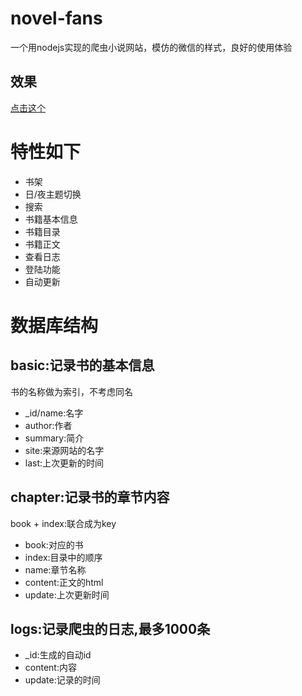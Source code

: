 # novel-fans
一个用nodejs实现的爬虫小说网站，模仿的微信的样式，良好的使用体验
## 效果
[点击这个](http://novel.mustbe.cool)

# 特性如下
+ 书架
+ 日/夜主题切换
+ 搜索
+ 书籍基本信息
+ 书籍目录
+ 书籍正文
+ 查看日志
+ 登陆功能
+ 自动更新


# 数据库结构
## basic:记录书的基本信息
书的名称做为索引，不考虑同名
+ _id/name:名字
+ author:作者
+ summary:简介
+ site:来源网站的名字
+ last:上次更新的时间

## chapter:记录书的章节内容

book + index:联合成为key

+ book:对应的书
+ index:目录中的顺序
+ name:章节名称
+ content:正文的html
+ update:上次更新时间

## logs:记录爬虫的日志,最多1000条
+ _id:生成的自动id
+ content:内容
+ update:记录的时间

